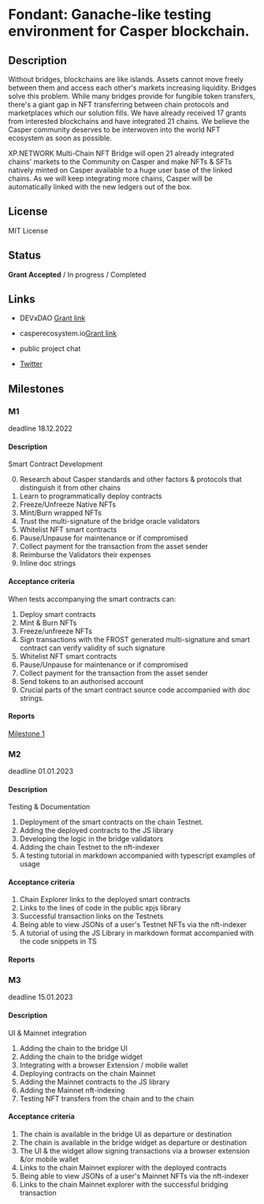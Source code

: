 # Fondant: Ganache-like testing environment for Casper blockchain.


## Description
Without bridges, blockchains are like islands. Assets cannot move freely between them and access each other's markets increasing liquidity. Bridges solve this problem.
While many bridges provide for fungible token transfers, there's a giant gap in NFT transferring between chain protocols and marketplaces which our solution fills.
We have already received 17 grants from interested blockchains and have integrated 21 chains. We believe the Casper community deserves to be interwoven into the world NFT ecosystem as soon as possible.

XP.NETWORK Multi-Chain NFT Bridge will open 21 already integrated chains' markets to the Community on Casper and make NFTs & SFTs natively minted on Casper available to a huge user base of the linked chains. As we will keep integrating more chains, Casper will be automatically linked with the new ledgers out of the box.

## License

MIT License

## Status

**Grant Accepted** / In progress / Completed

## Links

- DEVxDAO [Grant link](https://portal.devxdao.com/app/proposal/719)

- casperecosystem.io[Grant link]()

- public project chat

- [Twitter]()

## Milestones

### M1
deadline 18.12.2022

#### Description

Smart Contract Development

0. Research about Casper standards and other factors & protocols that distinguish it from other chains
1. Learn to programmatically deploy contracts
2. Freeze/Unfreeze Native NFTs
3. Mint/Burn wrapped NFTs
4. Trust the multi-signature of the bridge oracle validators
5. Whitelist NFT smart contracts
6. Pause/Unpause for maintenance or if compromised
7. Collect payment for the transaction from the asset sender
8. Reimburse the Validators their expenses
9. Inline doc strings

#### Acceptance criteria

When tests accompanying the smart contracts can:
1. Deploy smart contracts
2. Mint & Burn NFTs
3. Freeze/unfreeze NFTs
4. Sign transactions with the FROST generated multi-signature and smart contract can verify validity of such signature
5. Whitelist NFT smart contracts
6. Pause/Unpause for maintenance or if compromised
7. Collect payment for the transaction from the asset sender
8. Send tokens to an authorised account
9. Crucial parts of the smart contract source code accompanied with doc strings.


#### Reports

[Milestone 1](m1.md)

### M2
deadline 01.01.2023

#### Description

Testing & Documentation

1. Deployment of the smart contracts on the chain Testnet.
2. Adding the deployed contracts to the JS library
3. Developing the logic in the bridge validators
4. Adding the chain Testnet to the nft-indexer
5. A testing tutorial in markdown accompanied with typescript examples of usage

#### Acceptance criteria

1. Chain Explorer links to the deployed smart contracts
2. Links to the lines of code in the public xpjs library
3. Successful transaction links on the Testnets
4. Being able to view JSONs of a user's Testnet NFTs via the nft-indexer
5. A tutorial of using the JS Library in markdown format accompanied with the code snippets in TS

#### Reports

### M3
deadline 15.01.2023

#### Description

UI & Mainnet integration

1. Adding the chain to the bridge UI
2. Adding the chain to the bridge widget
3. Integrating with a browser Extension / mobile wallet
4. Deploying contracts on the chain Mainnet
5. Adding the Mainnet contracts to the JS library
6. Adding the Mainnet nft-indexing
7. Testing NFT transfers from the chain and to the chain

#### Acceptance criteria

1. The chain is available in the bridge UI as departure or destination
2. The chain is available in the bridge widget as departure or destination
3. The UI & the widget allow signing transactions via a browser extension &/or mobile wallet
4. Links to the chain Mainnet explorer with the deployed contracts
5. Being able to view JSONs of a user's Mainnet NFTs via the nft-indexer
6. Links to the chain Mainnet explorer with the successful bridging transaction




